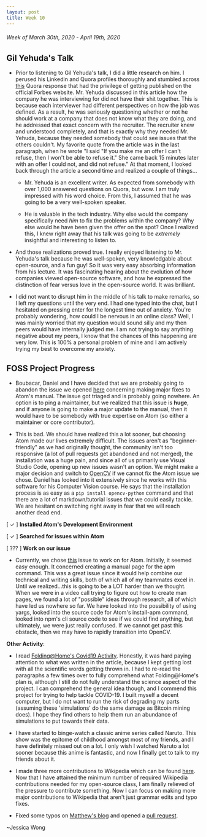 ```yaml
---
layout: post
title: Week 10
---
```


###### Week of March 30th, 2020 - April 19th, 2020 

## Gil Yehuda's Talk

- Prior to listening to Gil Yehuda's talk, I did a little research on him. I perused his Linkedin and Quora profiles thoroughly and stumbled across [this](https://www.forbes.com/sites/quora/2013/05/02/whats-the-craziest-thing-you-ever-said-at-a-job-interview-and-still-got-the-job/) Quora response that had the privilege of getting published on the official Forbes website. Mr. Yehuda discussed in this article how the company he was interviewing for did not have their shit together. This is because each interviewer had different perspectives on how the job was defined. As a result, he was seriously questioning whether or not he should work at a company that does not know what they are doing, and he addressed that exact concern with the recruiter. The recruiter knew and understood completely, and that is exactly why they needed Mr. Yehuda, because they needed somebody that could see issues that the others couldn't. My favorite quote from the article was in the last paragraph, when he wrote "I said "If you make me an offer I can't refuse, then I won't be able to refuse it." She came back 15 minutes later with an offer I could not, and did not refuse." At that moment, I looked back through the article a second time and realized a couple of things...

    - Mr. Yehuda is an excellent writer. As expected from somebody with over 1,000 answered questions on Quora, but wow. I am truly impressed with his word choice. From this, I assumed that he was going to be a very well-spoken speaker.

    - He is valuable in the tech industry. Why else would the company specifically need *him* to fix the problems within the company? Why else would he have been given the offer on the spot? Once I realized this, I knew right away that his talk was going to be *extremely* insightful and interesting to listen to.

- And those realizations proved true. I really enjoyed listening to Mr. Yehuda's talk because he was well-spoken, very knowledgable about open-source, and a fun guy! So it was very easy absorbing information from his lecture. It was fascinating hearing about the evolution of how companies viewed open-source software, and how he expressed the distinction of fear versus love in the open-source world. It was brilliant.

- I did not want to disrupt him in the middle of his talk to make remarks, so I left my questions until the very end. I had one typed into the chat, but I hesitated on pressing enter for the longest time out of anxiety. You're probably wondering, how could I be nervous in an online class? Well, I was mainly worried that my question would sound silly and my then peers would have internally judged me. I am not trying to say anything negative about my peers, I know that the chances of this happening are very low. This is 100% a personal problem of mine and I am actively trying my best to overcome my anxiety.

## FOSS Project Progress

- Boubacar, Daniel and I have decided that we are probably going to abandon the issue we opened [here](https://github.com/atom/flight-manual.atom.io/issues/608) concerning making major fixes to Atom's manual. The issue got triaged and is probably going nowhere. An option is to ping a maintainer, but we realized that this issue is **huge**, and if anyone is going to make a major update to the manual, then it would have to be somebody with true expertise on Atom (so either a maintainer or core contributor). 

- This is bad. We should have realized this a lot sooner, but choosing Atom made our lives extremely difficult. The issues aren't as "beginner-friendly" as we had originally thought, the community isn't too responsive (a lot of pull requests get abandoned and not merged), the installation was a huge pain, and since all of us primarily use Visual Studio Code, opening up new issues wasn't an option. We might make a major decision and switch to [OpenCV](https://github.com/opencv/opencv/) if we cannot fix the Atom issue we chose. Daniel has looked into it extensively since he works with this software for his Computer Vision course. He says that the installation process is as easy as a ```pip install opencv-python``` command and that there are a lot of markdown/tutorial issues that we could easily tackle. We are hesitant on switching right away in fear that we will reach another dead end. 

[ ✓ ] **Installed Atom's Development Environment** 

[ ✓ ] **Searched for issues within Atom**

[ ??? ] **Work on our issue**
- Currently, we chose [this](https://github.com/atom/apm/issues/427) issue to work on for Atom. Initially, it seemed easy enough. It concerned creating a manual page for the apm command. This was a great issue since it would help combine our technical and writing skills, both of which all of my teammates excel in. Until we realized...this is going to be a LOT harder than we thought. When we were in a video call trying to figure out how to create man pages, we found a lot of "possible" ideas through research, all of which have led us nowhere so far. We have looked into the possibility of using yargs, looked into the source code for Atom's install-apm command, looked into npm's cli source code to see if we could find anything, but ultimately, we were just really confused. If we cannot get past this obstacle, then we may have to rapidly transition into OpenCV.

**Other Activity**: 
- I read [Folding@Home's Covid19 Activity](https://foldingathome.org/covid19/). Honestly, it was hard paying attention to what was written in the article, because I kept getting lost with all the scientific words getting thrown in. I had to re-read the paragraphs a few times over to fully comprehend what Folding@Home's plan is, although I still do not fully understand the science aspect of the project. I can comprehend the general idea though, and I commend this project for trying to help tackle COVID-19. I built myself a decent computer, but I do not want to run the risk of degrading my parts (assuming these 'simulations' do the same damage as Bitcoin mining does). I hope they find others to help them run an abundance of simulations to put towards their data.

- I have started to binge-watch a classic anime series called Naruto. This show was the epitome of childhood amongst most of my friends, and I have definitely missed out on a lot. I only wish I watched Naruto a lot sooner because this anime is fantastic, and now I finally get to talk to my friends about it.

- I made three more contributions to Wikipedia which can be found [here](https://hunter-college-ossd-spr-2020.github.io/wongjessica-weekly/contributions/). Now that I have attained the minimum number of required Wikipedia contributions needed for my open-source class, I am finally relieved of the pressure to contribute something. Now I can focus on making more major contributions to Wikipedia that aren't just grammar edits and typo fixes.

- Fixed some typos on [Matthew's blog](https://hunter-college-ossd-spr-2020.github.io/matter13311-weekly/) and opened a [pull request](https://github.com/hunter-college-ossd-spr-2020/matter13311-weekly/pull/2).

~Jessica Wong